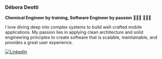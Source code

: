 

<!--
**deboradeotti/deboradeotti** is a ✨ _special_ ✨ repository because its `README.md` (this file) appears on your GitHub profile.

Here are some ideas to get you started:

- 🔭 I’m currently working on ...
- 🌱 I’m currently learning ...
- 👯 I’m looking to collaborate on ...
- 🤔 I’m looking for help with ...
- 💬 Ask me about ...
- 📫 How to reach me: ...
- 😄 Pronouns: ...
- ⚡ Fun fact: ...-->


### Débora Deotti

**Chemical Engineer by training, Software Engineer by passion** 👩🏻‍🔬 👩🏻‍💻

I love diving deep into complex systems to build well-crafted mobile applications. My passion lies in applying clean architecture and solid engineering principles to create software that is scalable, maintainable, and provides a great user experience.


[![LinkedIn](https://img.shields.io/badge/LinkedIn-0A66C2?style=for-the-badge&logo=linkedin&logoColor=white)](https://www.linkedin.com/in/deboradeotti/)
<!-- [![Medium](https://img.shields.io/badge/Medium-000000?style=for-the-badge&logo=medium&logoColor=white)](https://link-para-seu-futuro-medium.com) -->

<!--
<div>
  <a href="https://github.com/deboradeotti">
  <img height="150em" src="https://github-readme-stats.vercel.app/api/top-langs/?username=deboradeotti&layout=compact&langs_count=7&theme=buefy"/>
</div>
-->

